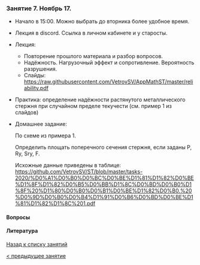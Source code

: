 ### Занятие 7. Ноябрь 17.
- Начало в 15:00. Можно выбрать до вторника более удобное время. 
- Лекция в discord. Ссылка в личном кабинете и у старосты.
- Лекция: 
  - Повторение прошлого материала и разбор вопросов.
  - Надёжность. Нагрузочный эффект и сопротивление. Вероятность разрушения.
  - Слайды: https://raw.githubusercontent.com/VetrovSV/AppMathST/master/reliability.pdf

- Практика: 
  определение надёжности растянутого металлического стержня при случайном пределе текучести (см. пример 1 из слайдов)
  
- Домашнее задание:

  По схеме из примера 1.
  
  Определить площать поперечного сечения стержня, если заданы P, Ry, Sry, F.
  
  Исхожные данные приведены в таблице: https://github.com/VetrovSV/ST/blob/master/tasks-2020/%D0%A1%D0%B0%D0%BC%D0%BE%D1%81%D1%82%D0%BE%D1%8F%D1%82%D0%B5%D0%BB%D1%8C%D0%BD%D0%B0%D1%8F%20%D1%80%D0%B0%D0%B1%D0%BE%D1%82%D0%B0.%20%D0%9D%D0%B0%D0%B4%D1%91%D0%B6%D0%BD%D0%BE%D1%81%D1%82%D1%8C%201.pdf
  

#### Вопросы



#### Литература



[Назад к списку занятий](https://github.com/VetrovSV/AppMathST/blob/master/README.md)

[ < предыдущее занятие](https://github.com/VetrovSV/AppMathST/blob/master/dist/3.md)
